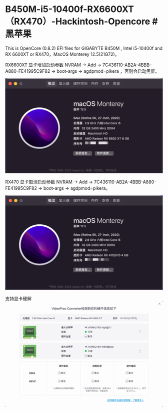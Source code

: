 # B450M-i5-10400f-RX6600XT（RX470）-Hackintosh-Opencore #黑苹果

This is OpenCore (0.8.2) EFI files for GIGABYTE B450M , Intel i5-10400f and RX 6600XT or RX470，MacOS Monterey 12.5(21G72)。

RX6600XT 显卡增加启动参数 NVRAM -> Add -> 7C436110-AB2A-4BBB-A880-FE41995C9F82 -> boot-args -> agdpmod=pikera ，否则会启动黑屏。

![image](https://raw.githubusercontent.com/SeanChang/B450M-i5-10400f-RX6600XT-Opencore/main/IMG/6600XT.png)

RX470 显卡取消启动参数 NVRAM -> Add -> 7C436110-AB2A-4BBB-A880-FE41995C9F82 -> boot-args -> agdpmod=pikera。

![image](https://raw.githubusercontent.com/SeanChang/B450M-i5-10400f-RX6600XT-Opencore/main/IMG/470.jpeg)

支持显卡硬解
![image](https://raw.githubusercontent.com/SeanChang/B450M-i5-10400f-RX6600XT-Opencore/main/IMG/videopro.jpg)
